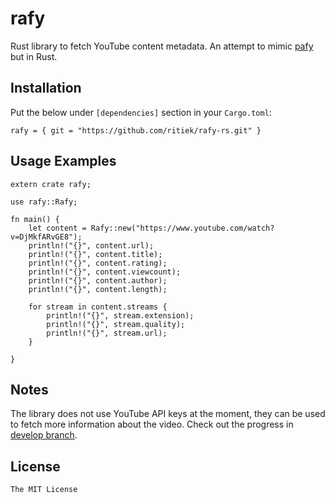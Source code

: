 # rafy

Rust library to fetch YouTube content metadata. An attempt to mimic [pafy](https://github.com/mps-youtube/pafy) but in Rust.

## Installation

Put the below under `[dependencies]` section in your `Cargo.toml`:

```
rafy = { git = "https://github.com/ritiek/rafy-rs.git" }
```

## Usage Examples

```
extern crate rafy;

use rafy::Rafy;

fn main() {
    let content = Rafy::new("https://www.youtube.com/watch?v=DjMkfARvGE8");
    println!("{}", content.url);
    println!("{}", content.title);
    println!("{}", content.rating);
    println!("{}", content.viewcount);
    println!("{}", content.author);
    println!("{}", content.length);

    for stream in content.streams {
        println!("{}", stream.extension);
        println!("{}", stream.quality);
        println!("{}", stream.url);
    }

}
```

## Notes

The library does not use YouTube API keys at the moment, they can be used to fetch more information about the video. Check out the progress in [develop branch](https://github.com/ritiek/rafy-rs).

## License

`The MIT License`
